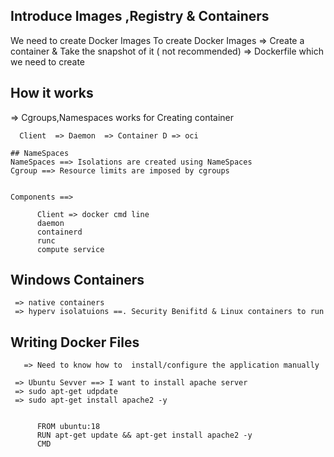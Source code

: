 
 ##  Introduce Images ,Registry & Containers 

 We need to create Docker Images 
 To create Docker Images 
     => Create a container & Take the snapshot of it ( not recommended)
     => Dockerfile which we need to create 

 ## How it works 
      

  => Cgroups,Namespaces works for Creating container 

      Client  => Daemon  => Container D => oci 

    ## NameSpaces 
    NameSpaces ==> Isolations are created using NameSpaces
    Cgroup ==> Resource limits are imposed by cgroups 


    Components ==>

          Client => docker cmd line 
          daemon 
          containerd
          runc 
          compute service 

  ## Windows Containers 
      
     => native containers 
     => hyperv isolatuions ==. Security Benifitd & Linux containers to run 

  ## Writing Docker Files
       => Need to know how to  install/configure the application manually     

     => Ubuntu Sevver ==> I want to install apache server 
     => sudo apt-get udpdate 
     => sudo apt-get install apache2 -y 

         
          FROM ubuntu:18
          RUN apt-get update && apt-get install apache2 -y 
          CMD 
                       




